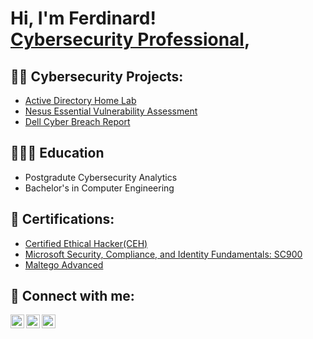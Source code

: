 <h1>Hi, I'm Ferdinard! <br><a href="https://www.linkedin.com/in/ahenkorah-ferdinand/">Cybersecurity Professional</a>,

<h2>👨‍💻 Cybersecurity Projects:</h2>

  - [Active Directory Home Lab](https://github.com/FerdCyber/ActiveDirectoryLab)
  - [Nesus Essential Vulnerability Assessment](https://github.com/FerdCyber/NesusVulnerabilityAssesment)
  - [Dell Cyber Breach Report](https://drive.google.com/file/d/1hOP4O1lNexMpkPwjN3LCYkARObYPdb_d/view?usp=sharing)

<h2>👨🏽‍🎓 Education</h2>

- Postgradute Cybersecurity Analytics
- Bachelor's in Computer Engineering

<h2>📜 Certifications:</h2>

 - [Certified Ethical Hacker(CEH)](https://drive.google.com/file/d/15XZOzl2UPP4FWNQk28cVr2OUP1nk8WeZ/view?usp=sharing)
 - [Microsoft Security, Compliance, and Identity Fundamentals: SC900](https://drive.google.com/drive/folders/1wbYkMCw2r0hRJ8n_SYbOQKgO6nVDoOa5)
 - [Maltego Advanced](https://drive.google.com/drive/folders/1wbYkMCw2r0hRJ8n_SYbOQKgO6nVDoOa5)

<h2> 🤳 Connect with me:</h2>

[<img align="left" alt="JoshMadakor | Twitter" width="22px" src="https://cdn.jsdelivr.net/npm/simple-icons@v3/icons/twitter.svg" />][twitter]
[<img align="left" alt="JoshMadakor | LinkedIn" width="22px" src="https://cdn.jsdelivr.net/npm/simple-icons@v3/icons/linkedin.svg" />][linkedin]
[<img align="left" alt="JoshMadakor | Instagram" width="22px" src="https://cdn.jsdelivr.net/npm/simple-icons@v3/icons/instagram.svg" />][instagram]

[twitter]: https://twitter.com/FerdCyber
[instagram]: https://www.instagram.com/ferdcyber/
[linkedin]: https://www.linkedin.com/in/ferdcyber/

<!--
**joshmadakor1/joshmadakor1** is a ✨ _special_ ✨ repository because its `README.md` (this file) appears on your GitHub profile.

Here are some ideas to get you started:

- 🔭 I’m currently working on ...
- 🌱 I’m currently learning ...
- 👯 I’m looking to collaborate on ...
- 🤔 I’m looking for help with ...
- 💬 Ask me about ...
- 📫 How to reach me: ...
- 😄 Pronouns: ...
- ⚡ Fun fact: ...
-->
